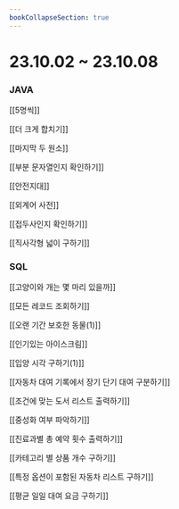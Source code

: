 ```yaml
---
bookCollapseSection: true
---
```

# 23.10.02 ~ 23.10.08

### JAVA
[[5명씩]]

[[더 크게 합치기]]

[[마지막 두 원소]]

[[부분 문자열인지 확인하기]]

[[안전지대]]

[[외계어 사전]]

[[접두사인지 확인하기]]

[[직사각형 넓이 구하기]]



### SQL
[[고양이와 개는 몇 마리 있을까]]

[[모든 레코드 조회하기]]

[[오랜 기간 보호한 동물(1)]]

[[인기있는 아이스크림]]

[[입양 시각 구하기(1)]]

[[자동차 대여 기록에서 장기 단기 대여 구분하기]]

[[조건에 맞는 도서 리스트 출력하기]]

[[중성화 여부 파악하기]]

[[진료과별 총 예약 횟수 출력하기]]

[[카테고리 별 상품 개수 구하기]]

[[특정 옵션이 포함된 자동차 리스트 구하기]]

[[평균 일일 대여 요금 구하기]]
